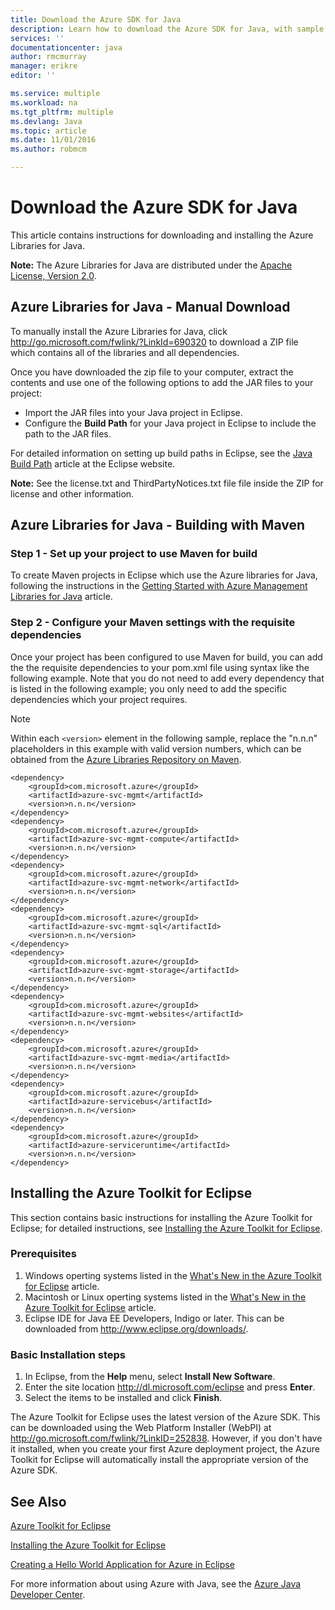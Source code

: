 ```yaml
---
title: Download the Azure SDK for Java
description: Learn how to download the Azure SDK for Java, with sample code provided for Maven projects and basic installation steps for the Azure Tookit for Eclipse.
services: ''
documentationcenter: java
author: rmcmurray
manager: erikre
editor: ''

ms.service: multiple
ms.workload: na
ms.tgt_pltfrm: multiple
ms.devlang: Java
ms.topic: article
ms.date: 11/01/2016
ms.author: robmcm

---
```

# <a name="download-the-azure-sdk-for-java"></a>Download the Azure SDK for Java
This article contains instructions for downloading and installing the Azure Libraries for Java.

**Note:** The Azure Libraries for Java are distributed under the [Apache License, Version 2.0][license].

## <a name="azure-libraries-for-java-manual-download"></a>Azure Libraries for Java - Manual Download
To manually install the Azure Libraries for Java, click <http://go.microsoft.com/fwlink/?LinkId=690320> to download a ZIP file which contains all of the libraries and all dependencies.

Once you have downloaded the zip file to your computer, extract the contents and use one of the following options to add the JAR files to your project:

* Import the JAR files into your Java project in Eclipse.
* Configure the **Build Path** for your Java project in Eclipse to include the path to the JAR files.

For detailed information on setting up build paths in Eclipse, see the [Java Build Path] article at the Eclipse website.

**Note:** See the license.txt and ThirdPartyNotices.txt file file inside the ZIP for license and other information.

## <a name="azure-libraries-for-java-building-with-maven"></a>Azure Libraries for Java - Building with Maven
### <a name="step-1-set-up-your-project-to-use-maven-for-build"></a>Step 1 - Set up your project to use Maven for build
To create Maven projects in Eclipse which use the Azure libraries for Java, following the instructions in the [Getting Started with Azure Management Libraries for Java][maven-getting-started] article. 

### <a name="step-2-configure-your-maven-settings-with-the-requisite-dependencies"></a>Step 2 - Configure your Maven settings with the requisite dependencies
Once your project has been configured to use Maven for build, you can add the the requisite dependencies to your pom.xml file using syntax like the following example. Note that you do not need to add every dependency that is listed in the following example; you only need to add the specific dependencies which your project requires.

> [!NOTE]
> Within each `<version>` element in the following sample, replace the "n.n.n" placeholders in this example with valid version numbers, which can be obtained from the [Azure Libraries Repository on Maven].
> 
> 

    <dependency>
        <groupId>com.microsoft.azure</groupId>
        <artifactId>azure-svc-mgmt</artifactId>
        <version>n.n.n</version>
    </dependency>
    <dependency>
        <groupId>com.microsoft.azure</groupId>
        <artifactId>azure-svc-mgmt-compute</artifactId>
        <version>n.n.n</version>
    </dependency>
    <dependency>
        <groupId>com.microsoft.azure</groupId>
        <artifactId>azure-svc-mgmt-network</artifactId>
        <version>n.n.n</version>
    </dependency>
    <dependency>
        <groupId>com.microsoft.azure</groupId>
        <artifactId>azure-svc-mgmt-sql</artifactId>
        <version>n.n.n</version>
    </dependency>
    <dependency>
        <groupId>com.microsoft.azure</groupId>
        <artifactId>azure-svc-mgmt-storage</artifactId>
        <version>n.n.n</version>
    </dependency>
    <dependency>
        <groupId>com.microsoft.azure</groupId>
        <artifactId>azure-svc-mgmt-websites</artifactId>
        <version>n.n.n</version>
    </dependency>
    <dependency>
        <groupId>com.microsoft.azure</groupId>
        <artifactId>azure-svc-mgmt-media</artifactId>
        <version>n.n.n</version>
    </dependency>
    <dependency>
        <groupId>com.microsoft.azure</groupId>
        <artifactId>azure-servicebus</artifactId>
        <version>n.n.n</version>
    </dependency>
    <dependency>
        <groupId>com.microsoft.azure</groupId>
        <artifactId>azure-serviceruntime</artifactId>
        <version>n.n.n</version>
    </dependency>

## <a name="installing-the-azure-toolkit-for-eclipse"></a>Installing the Azure Toolkit for Eclipse
This section contains basic instructions for installing the Azure Toolkit for Eclipse; for detailed instructions, see [Installing the Azure Toolkit for Eclipse].

### <a name="prerequisites"></a>Prerequisites
1. Windows operting systems listed in the [What's New in the Azure Toolkit for Eclipse] article.
2. Macintosh or Linux operting systems listed in the [What's New in the Azure Toolkit for Eclipse] article.
3. Eclipse IDE for Java EE Developers, Indigo or later. This can be downloaded from <http://www.eclipse.org/downloads/>.

### <a name="basic-installation-steps"></a>Basic Installation steps
1. In Eclipse, from the **Help** menu, select **Install New Software**.
2. Enter the site location <http://dl.microsoft.com/eclipse> and press **Enter**.
3. Select the items to be installed and click **Finish**.

The Azure Toolkit for Eclipse uses the latest version of the Azure SDK. This can be downloaded using the Web Platform Installer (WebPI) at <http://go.microsoft.com/fwlink/?LinkID=252838>. However, if you don't have it installed, when you create your first Azure deployment project, the Azure Toolkit for Eclipse will automatically install the appropriate version of the Azure SDK.

## <a name="see-also"></a>See Also
[Azure Toolkit for Eclipse]

[Installing the Azure Toolkit for Eclipse] 

[Creating a Hello World Application for Azure in Eclipse]

For more information about using Azure with Java, see the [Azure Java Developer Center].

<!-- URL List -->

[Azure Java Developer Center]: http://go.microsoft.com/fwlink/?LinkID=699547
[Azure Libraries Repository on Maven]: http://go.microsoft.com/fwlink/?LinkID=286274
[Azure Toolkit for Eclipse]: http://go.microsoft.com/fwlink/?LinkID=699529
[Creating a Hello World Application for Azure in Eclipse]: http://go.microsoft.com/fwlink/?LinkID=699533
[Installing the Azure Toolkit for Eclipse]: http://go.microsoft.com/fwlink/?LinkId=699546
[Java Build Path]: http://help.eclipse.org/luna/index.jsp?topic=%2Forg.eclipse.jdt.doc.user%2Freference%2Fref-properties-build-path.htm
[license]: http://www.apache.org/licenses/LICENSE-2.0.html
[maven-getting-started]: http://go.microsoft.com/fwlink/?LinkID=622998
[zip-download]: http://go.microsoft.com/fwlink/?LinkId=690320
[What's New in the Azure Toolkit for Eclipse]: http://go.microsoft.com/fwlink/?LinkId=690333



<!--HONumber=Oct16_HO2-->


